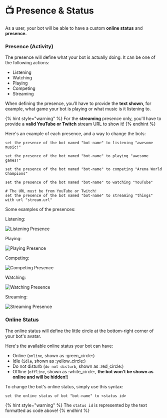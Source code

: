 # 📺 Presence & Status

As a user, your bot will be able to have a custom **online status** and **presence.**

### Presence (Activity)

The presence will define what your bot is actually doing. It can be one of the following actions:

* Listening
* Watching
* Playing
* Competing
* Streaming

When defining the presence, you'll have to provide the **text shown**, for example, what game your bot is playing or what music is it listening to.

{% hint style="warning" %}
For the **streaming** presence only, you'll have to provide a **valid YouTube or Twitch** stream URL to show it!
{% endhint %}

Here's an example of each presence, and a way to change the bots:

```applescript
set the presence of the bot named "bot-name" to listening "awesome music!"

set the presence of the bot named "bot-name" to playing "awesome games!"

set the presence of the bot named "bot-name" to competing "Arena World Champions"

set the presence of the bot named "bot-name" to watching "YouTube"

# The URL must be from YouTube or Twitch!
set the presence of the bot named "bot-name" to streaming "things" with url "stream.url"
```

Some examples of the presences:

Listening:

![Listening Presence](https://cdn.upload.systems/uploads/vRx1XhH9.png)

Playing:

![Playing Presence](https://cdn.upload.systems/uploads/LOYVm9gs.png)

Competing:

![Competing Presence](https://cdn.upload.systems/uploads/4NmNTzht.png)

Watching:

![Watching Presence](https://cdn.upload.systems/uploads/Nrmf2LEj.png)

Streaming:

![Streaming Presence](https://cdn.upload.systems/uploads/4WMVTHDd.png)

### Online Status

The online status will define the little circle at the bottom-right corner of your bot's avatar.

Here's the available online status your bot can have:

* Online (`online`, shown as :green\_circle:)
* Idle (`idle`, shown as :yellow\_circle:)
* Do not disturb (`do not disturb`, shown as :red\_circle:)
* Offline (`offline`, shown as :white\_circle:, **the bot won't be shown as online and will be hidden!**)

To change the bot's online status, simply use this syntax:

```
set the online status of bot "bot-name" to <status id>
```

{% hint style="warning" %}
The `status id` is represented by the text formatted as code above!
{% endhint %}

